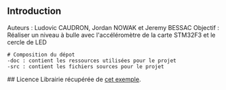 ## Introduction
Auteurs : Ludovic CAUDRON, Jordan NOWAK et Jeremy BESSAC
Objectif : Réaliser un niveau à bulle avec l'accéléromètre de la carte STM32F3 et le cercle de LED

	# Composition du dépot
	-doc : contient les ressources utilisées pour le projet
	-src : contient les fichiers sources pour le projet

## Licence 
Librairie récupérée de [cet exemple](https://github.com/libopencm3/libopencm3).

